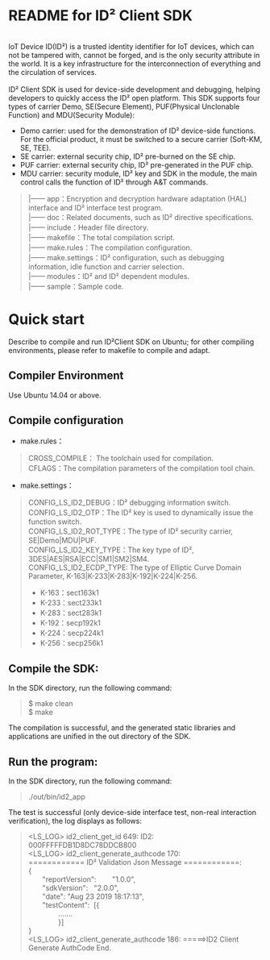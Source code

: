 # README for ID² Client SDK

<br />
IoT Device ID(ID²) is a trusted identity identifier for IoT devices, which can not be tampered with, cannot be forged, and is the only security attribute in the world. It is a key infrastructure for the interconnection of everything and the circulation of services. <br />
<br />
ID² Client SDK is used for device-side development and debugging, helping developers to quickly access the ID² open platform. This SDK supports four types of carrier Demo, SE(Secure Element), PUF(Physical Unclonable Function) and MDU(Security Module):<br />

- Demo carrier: used for the demonstration of ID² device-side functions. For the official product, it must be switched to a secure carrier (Soft-KM, SE, TEE). <br />
- SE carrier: external security chip, ID² pre-burned on the SE chip. <br />
- PUF carrier: external security chip, ID² pre-generated in the PUF chip. <br />
- MDU carrier: security module, ID² key and SDK in the module, the main control calls the function of ID² through A&T commands.<br />

> |—— app：Encryption and decryption hardware adaptation (HAL) interface and ID² interface test program. <br />
> |—— doc：Related documents, such as ID² directive specifications. <br />
> |—— include：Header file directory. <br />
> |—— makefile：The total compilation script. <br />
> |—— make.rules：The compilation configuration. <br />
> |—— make.settings：ID² configuration, such as debugging information, idle function and carrier selection. <br />
> |—— modules：ID² and ID² dependent modules. <br />
> |—— sample：Sample code. <br />

# Quick start

Describe to compile and run ID²Client SDK on Ubuntu; for other compiling environments, please refer to makefile to compile and adapt.



## Compiler Environment

Use Ubuntu 14.04 or above.


## Compile configuration

- make.rules：

>  CROSS_COMPILE： The toolchain used for compilation. <br />
>  CFLAGS：The compilation parameters of the compilation tool chain. <br />

- make.settings：

>  CONFIG_LS_ID2_DEBUG：ID² debugging information switch. <br />
>  CONFIG_LS_ID2_OTP：The ID² key is used to dynamically issue the function switch. <br />
>  CONFIG_LS_ID2_ROT_TYPE：The type of ID² security carrier, SE|Demo|MDU|PUF. <br />
>  CONFIG_LS_ID2_KEY_TYPE：The key type of ID², 3DES|AES|RSA|ECC|SM1|SM2|SM4. <br />
>  CONFIG_LS_ID2_ECDP_TYPE: The type of Elliptic Curve Domain Parameter, K-163|K-233|K-283|K-192|K-224|K-256. <br />
>  	- K-163：sect163k1 <br />
> 	- K-233：sect233k1 <br />
> 	- K-283：sect283k1 <br />
> 	- K-192：secp192k1 <br />
>  	- K-224：secp224k1 <br />
> 	- K-256：secp256k1 <br />


## Compile the SDK:

In the SDK directory, run the following command:

>  $ make clean <br />
>  $ make <br />

The compilation is successful, and the generated static libraries and applications are unified in the out directory of the SDK.


## Run the program:

In the SDK directory, run the following command:

>  ./out/bin/id2_app

The test is successful (only device-side interface test, non-real interaction verification), the log displays as follows:

>
> <LS_LOG> id2_client_get_id 649: ID2: 000FFFFFDB1D8DC78DDCB800 <br />
> <LS_LOG> id2_client_generate_authcode 170: <br />
> ============ ID² Validation Json Message ============: <br />
> { <br />
>        "reportVersion":        "1.0.0", <br />
>        "sdkVersion":   "2.0.0", <br />
>        "date": "Aug 23 2019 18:17:13", <br />
>        "testContent":  [{ <br />
>                ....... <br />
>                }] <br />
> } <br />
> <LS_LOG> id2_client_generate_authcode 186: =====>ID2 Client Generate AuthCode End. <br />
